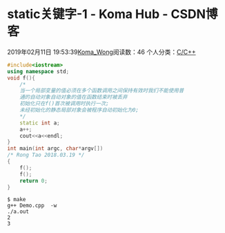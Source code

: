# static关键字-1 - Koma Hub - CSDN博客
2019年02月11日 19:53:39[Koma_Wong](https://me.csdn.net/Rong_Toa)阅读数：46
个人分类：[C/C++](https://blog.csdn.net/Rong_Toa/article/category/7156199)
```cpp
#include<iostream>
using namespace std;
void f(){
    /*
    当一个局部变量的值必须在多个函数调用之间保持有效时我们不能使用普
    通的自动对象自动对象的值在函数结束时被丢弃
    初始化只在f()首次被调用时执行一次;
    未经初始化的静态局部对象会被程序自动初始化为0;
    */
    static int a;
    a++;
    cout<<a<<endl;
}
int main(int argc, char*argv[])
/* Rong Tao 2018.03.19 */ 
{   
    f();
    f();
    return 0;
}
```
```
$ make
g++ Demo.cpp  -w
./a.out
2
3
```
